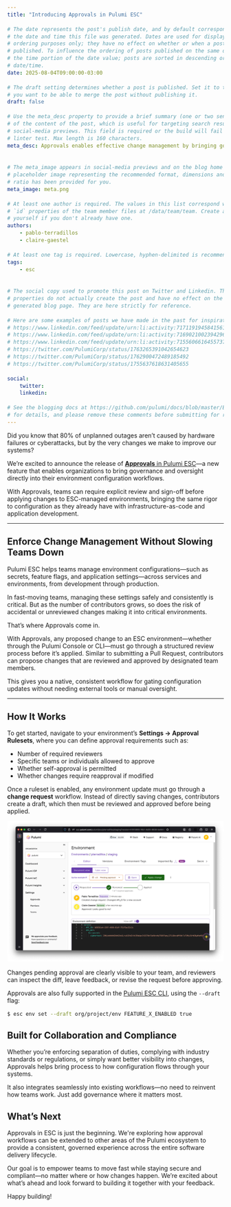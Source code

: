 ```yaml
---
title: "Introducing Approvals in Pulumi ESC"

# The date represents the post's publish date, and by default corresponds with
# the date and time this file was generated. Dates are used for display and
# ordering purposes only; they have no effect on whether or when a post is
# published. To influence the ordering of posts published on the same date, use
# the time portion of the date value; posts are sorted in descending order by
# date/time.
date: 2025-08-04T09:00:00-03:00

# The draft setting determines whether a post is published. Set it to true if
# you want to be able to merge the post without publishing it.
draft: false

# Use the meta_desc property to provide a brief summary (one or two sentences)
# of the content of the post, which is useful for targeting search results or
# social-media previews. This field is required or the build will fail the
# linter test. Max length is 160 characters.
meta_desc: Approvals enables effective change management by bringing governance and oversight directly into their environment configuration workflows.


# The meta_image appears in social-media previews and on the blog home page. A
# placeholder image representing the recommended format, dimensions and aspect
# ratio has been provided for you.
meta_image: meta.png

# At least one author is required. The values in this list correspond with the
# `id` properties of the team member files at /data/team/team. Create a file for
# yourself if you don't already have one.
authors:
    - pablo-terradillos
    - claire-gaestel

# At least one tag is required. Lowercase, hyphen-delimited is recommended.
tags:
    - esc


# The social copy used to promote this post on Twitter and Linkedin. These
# properties do not actually create the post and have no effect on the
# generated blog page. They are here strictly for reference.

# Here are some examples of posts we have made in the past for inspiration:
# https://www.linkedin.com/feed/update/urn:li:activity:7171191945841561601
# https://www.linkedin.com/feed/update/urn:li:activity:7169021002394296320
# https://www.linkedin.com/feed/update/urn:li:activity:7155606616455737345
# https://twitter.com/PulumiCorp/status/1763265391042654623
# https://twitter.com/PulumiCorp/status/1762900472489185492
# https://twitter.com/PulumiCorp/status/1755637618631405655

social:
    twitter:
    linkedin:

# See the blogging docs at https://github.com/pulumi/docs/blob/master/BLOGGING.md
# for details, and please remove these comments before submitting for review.
---
```


Did you know that 80% of unplanned outages aren’t caused by hardware failures or cyberattacks, but by the very changes we make to improve our systems?

We’re excited to announce the release of [**Approvals** in Pulumi ESC](/docs/esc/administration/approvals/)—a new feature that enables organizations to bring governance and oversight directly into their environment configuration workflows.

With Approvals, teams can require explicit review and sign-off before applying changes to ESC-managed environments, bringing the same rigor to configuration as they already have with infrastructure-as-code and application development.

---

## Enforce Change Management Without Slowing Teams Down

Pulumi ESC helps teams manage environment configurations—such as secrets, feature flags, and application settings—across services and environments, from development through production.

In fast-moving teams, managing these settings safely and consistently is critical. But as the number of contributors grows, so does the risk of accidental or unreviewed changes making it into critical environments.

That’s where Approvals come in.

With Approvals, any proposed change to an ESC environment—whether through the Pulumi Console or CLI—must go through a structured review process before it’s applied. Similar to submitting a Pull Request, contributors can propose changes that are reviewed and approved by designated team members.

This gives you a native, consistent workflow for gating configuration updates without needing external tools or manual oversight.

---

## How It Works

To get started, navigate to your environment’s **Settings → Approval Rulesets**, where you can define approval requirements such as:

- Number of required reviewers  
- Specific teams or individuals allowed to approve  
- Whether self-approval is permitted  
- Whether changes require reapproval if modified

Once a ruleset is enabled, any environment update must go through a **change request** workflow. Instead of directly saving changes, contributors create a draft, which then must be reviewed and approved before being applied.

![Pulumi ESC Approvals Workflows](approvals-workflow.png)

Changes pending approval are clearly visible to your team, and reviewers can inspect the diff, leave feedback, or revise the request before approving.

Approvals are also fully supported in the [Pulumi ESC CLI](https://github.com/pulumi/esc), using the `--draft` flag:

```sh
$ esc env set --draft org/project/env FEATURE_X_ENABLED true
```

## Built for Collaboration and Compliance

Whether you’re enforcing separation of duties, complying with industry standards or regulations, or simply want better visibility into changes, Approvals helps bring process to how configuration flows through your systems.

It also integrates seamlessly into existing workflows—no need to reinvent how teams work. Just add governance where it matters most.

## What’s Next

Approvals in ESC is just the beginning. We're exploring how approval workflows can be extended to other areas of the Pulumi ecosystem to provide a consistent, governed experience across the entire software delivery lifecycle.

Our goal is to empower teams to move fast while staying secure and compliant—no matter where or how changes happen. We’re excited about what’s ahead and look forward to building it together with your feedback.

Happy building!
